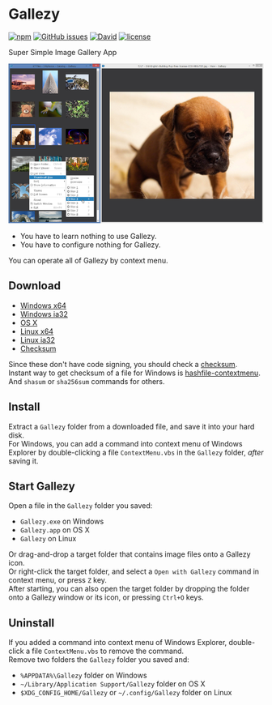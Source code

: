 # Gallezy

[![npm](https://img.shields.io/npm/v/gallezy.svg)](https://www.npmjs.com/package/gallezy) [![GitHub issues](https://img.shields.io/github/issues/anseki/gallezy.svg)](https://github.com/anseki/gallezy/issues) [![David](https://img.shields.io/david/anseki/gallezy.svg)](package.json) [![license](https://img.shields.io/badge/license-MIT-blue.svg)](LICENSE-MIT)

Super Simple Image Gallery App

[![ss01](ss01.png)](https://anseki.github.io/gallezy/)

- You have to learn nothing to use Gallezy.
- You have to configure nothing for Gallezy.

You can operate all of Gallezy by context menu.

## Download

- [Windows x64](https://github.com/anseki/gallezy/releases/download/0.0.7/gallezy-0.0.7-win32-x64.zip)
- [Windows ia32](https://github.com/anseki/gallezy/releases/download/0.0.7/gallezy-0.0.7-win32-ia32.zip)
- [OS X](https://github.com/anseki/gallezy/releases/download/0.0.7/gallezy-0.0.7-darwin-x64.tar.gz)
- [Linux x64](https://github.com/anseki/gallezy/releases/download/0.0.7/gallezy-0.0.7-linux-x64.zip)
- [Linux ia32](https://github.com/anseki/gallezy/releases/download/0.0.7/gallezy-0.0.7-linux-ia32.zip)
- [Checksum](https://github.com/anseki/gallezy/releases/download/0.0.7/SHASUMS256.txt)

Since these don't have code signing, you should check a [checksum](https://github.com/anseki/gallezy/releases/download/0.0.7/SHASUMS256.txt).  
Instant way to get checksum of a file for Windows is [hashfile-contextmenu](https://github.com/anseki/hashfile-contextmenu). And `shasum` or `sha256sum` commands for others.

## Install

Extract a `Gallezy` folder from a downloaded file, and save it into your hard disk.  
For Windows, you can add a command into context menu of Windows Explorer by double-clicking a file `ContextMenu.vbs` in the `Gallezy` folder, *after* saving it.

## Start Gallezy

Open a file in the `Gallezy` folder you saved:

- `Gallezy.exe` on Windows
- `Gallezy.app` on OS X
- `Gallezy` on Linux

Or drag-and-drop a target folder that contains image files onto a Gallezy icon.  
Or right-click the target folder, and select a `Open with Gallezy` command in context menu, or press `Z` key.  
After starting, you can also open the target folder by dropping the folder onto a Gallezy window or its icon, or pressing `Ctrl+O` keys.

## Uninstall

If you added a command into context menu of Windows Explorer, double-click a file `ContextMenu.vbs` to remove the command.  
Remove two folders the `Gallezy` folder you saved and:

- `%APPDATA%\Gallezy` folder on Windows
- `~/Library/Application Support/Gallezy` folder on OS X
- `$XDG_CONFIG_HOME/Gallezy` or `~/.config/Gallezy` folder on Linux
